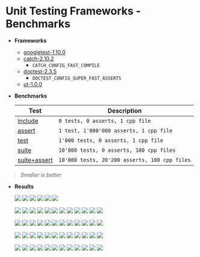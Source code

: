# Unit Testing Frameworks - Benchmarks

* **Frameworks**

  * [googletest-1.10.0](https://github.com/google/googletest/releases/tag/release-1.10.0)
  * [catch-2.10.2](https://github.com/catchorg/Catch2/releases/download/v2.10.2/catch.hpp)
    * `CATCH_CONFIG_FAST_COMPILE`
  * [doctest-2.3.5](https://github.com/onqtam/doctest/blob/master/doctest/doctest.h)
    * `DOCTEST_CONFIG_SUPER_FAST_ASSERTS`
  * [μt-1.0.0](https://github.com/boost-experimental/ut/blob/master/include/boost/ut.hpp)

* **Benchmarks**

  | Test    | Description |
  | ------- | ----- |
  | [include](https://github.com/cpp-testing/ut-benchmark)        | `0 tests, 0 asserts, 1 cpp file`              |
  | [assert](https://github.com/cpp-testing/ut-benchmark)         | `1 test, 1'000'000 asserts, 1 cpp file`       |
  | [test](https://github.com/cpp-testing/ut-benchmark)           | `1'000 tests, 0 asserts, 1 cpp file`          |
  | [suite](https://github.com/cpp-testing/ut-benchmark)          | `10'000 tests, 0 asserts, 100 cpp files`      |
  | [suite+assert](https://github.com/cpp-testing/ut-benchmark)   | `10'000 tests, 20'200 asserts, 100 cpp files` |

> *Smaller is better*

* **Results**

  ![](results/Compilation_include_clang9.debug.png)
  ![](results/Compilation_include_clang9.O2.png)
  ![](results/Compilation_include_clang9.png)
  ![](results/Compilation_include_gcc9.debug.png)
  ![](results/Compilation_include_gcc9.O2.png)
  ![](results/Compilation_include_gcc9.png)

  ![](results/Compilation_assert_clang9.debug.png)
  ![](results/Compilation_assert_clang9.O2.png)
  ![](results/Compilation_assert_clang9.png)
  ![](results/Compilation_assert_gcc9.debug.png)
  ![](results/Compilation_assert_gcc9.O2.png)
  ![](results/Compilation_assert_gcc9.png)
  ![](results/Execution_assert_clang9.debug.png)
  ![](results/Execution_assert_clang9.O2.png)
  ![](results/Execution_assert_clang9.png)
  ![](results/Execution_assert_gcc9.debug.png)
  ![](results/Execution_assert_gcc9.O2.png)
  ![](results/Execution_assert_gcc9.png)

  ![](results/Compilation_test_clang9.debug.png)
  ![](results/Compilation_test_clang9.O2.png)
  ![](results/Compilation_test_clang9.png)
  ![](results/Compilation_test_gcc9.debug.png)
  ![](results/Compilation_test_gcc9.O2.png)
  ![](results/Compilation_test_gcc9.png)
  ![](results/Execution_test_clang9.debug.png)
  ![](results/Execution_test_clang9.O2.png)
  ![](results/Execution_test_clang9.png)
  ![](results/Execution_test_gcc9.debug.png)
  ![](results/Execution_test_gcc9.O2.png)
  ![](results/Execution_test_gcc9.png)

  ![](results/Compilation_suite_clang9.debug.png)
  ![](results/Compilation_suite_clang9.O2.png)
  ![](results/Compilation_suite_clang9.png)
  ![](results/Compilation_suite_gcc9.debug.png)
  ![](results/Compilation_suite_gcc9.O2.png)
  ![](results/Compilation_suite_gcc9.png)
  ![](results/Execution_suite_clang9.debug.png)
  ![](results/Execution_suite_clang9.O2.png)
  ![](results/Execution_suite_clang9.png)
  ![](results/Execution_suite_gcc9.debug.png)
  ![](results/Execution_suite_gcc9.O2.png)
  ![](results/Execution_suite_gcc9.png)

  ![](results/Compilation_suite+assert_clang9.debug.png)
  ![](results/Compilation_suite+assert_clang9.O2.png)
  ![](results/Compilation_suite+assert_clang9.png)
  ![](results/Compilation_suite+assert_gcc9.debug.png)
  ![](results/Compilation_suite+assert_gcc9.O2.png)
  ![](results/Compilation_suite+assert_gcc9.png)
  ![](results/Execution_suite+assert_clang9.debug.png)
  ![](results/Execution_suite+assert_clang9.O2.png)
  ![](results/Execution_suite+assert_clang9.png)
  ![](results/Execution_suite+assert_gcc9.debug.png)
  ![](results/Execution_suite+assert_gcc9.O2.png)
  ![](results/Execution_suite+assert_gcc9.png)
